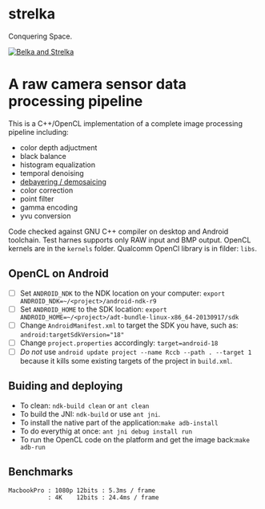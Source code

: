 # strelka
Conquering Space.

[![Belka and Strelka](http://sovieteramuseum.com/wp-content/uploads/2012/08/belka-strelka-2.jpg)](https://www.youtube.com/watch?v=u4SUH9qITxE "Белка и Стрелка")

A raw camera sensor data processing pipeline
=============================================

This is a C++/OpenCL implementation of a complete image processing pipeline including:
- color depth adjuctment
- black balance
- histogram equalization
- temporal denoising
- [debayering / demosaicing](https://en.wikipedia.org/wiki/Demosaicing)
- color correction
- point filter
- gamma encoding
- yvu conversion

Code checked against GNU C++ compiler on desktop and Android toolchain. Test harnes supports only RAW input and BMP output.
OpenCL kernels are in the `kernels` folder. Qualcomm OpenCl library is in filder: `libs`.

OpenCL on Android
-----------------
 - [ ] Set `ANDROID_NDK` to the NDK location on your computer: `export ANDROID_NDK=~/<project>/android-ndk-r9`
 - [ ] Set `ANDROID_HOME` to the SDK location: `export ANDROID_HOME=~/<project>/adt-bundle-linux-x86_64-20130917/sdk`
 - [ ] Change `AndroidManifest.xml` to target the SDK you have, such as: `android:targetSdkVersion="18"`
 - [ ] Change `project.properties`  accordingly: `target=android-18`
 - [ ] *Do not* use `android update project --name Rccb --path . --target 1` because it kills some existing targets of the project in `build.xml`.

Buiding and deploying
---------------------
* To clean: `ndk-build clean` or `ant clean`
* To build the JNI: `ndk-build` or use `ant jni`.
* To install the native part of the application:`make adb-install`
* To do everythig at once: `ant jni debug install run`
* To run the OpenCL code on the platform and get the image back:`make adb-run`

Benchmarks
-----------
```
MacbookPro : 1080p 12bits : 5.3ms / frame
           : 4K    12bits : 24.4ms / frame 
```           
